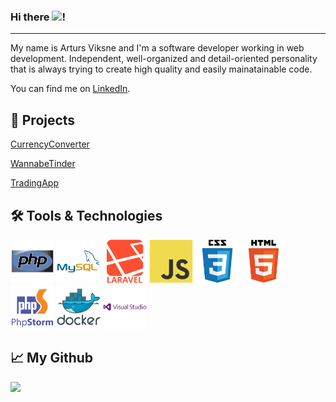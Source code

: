 ### Hi there <img src="https://raw.githubusercontent.com/MartinHeinz/MartinHeinz/master/wave.gif" width="30">!

---

My name is Arturs Viksne and I'm a software developer working in web development.
Independent, well-organized and detail-oriented personality that is always trying to create high quality and easily mainatainable code.

You can find me on [LinkedIn](https://www.linkedin.com/in/arturs-viksne/).



## 🚀 Projects

[CurrencyConverter](https://github.com/artviks/CurrencyConverter)

[WannabeTinder](https://github.com/artviks/WannabeTinder)

[TradingApp](https://github.com/artviks/TradingApp)



## 🛠 Tools & Technologies

<img src="https://github.com/devicons/devicon/blob/master/icons/php/php-original.svg" alt="PHP logo" width="70" height="70"> <img src="https://github.com/devicons/devicon/blob/master/icons/mysql/mysql-original-wordmark.svg" alt="MySQL logo" width="70" height="70"> <img src="https://github.com/devicons/devicon/blob/master/icons/laravel/laravel-plain-wordmark.svg" alt="Laravel logo" width="70" height="70"> <img src="https://github.com/devicons/devicon/blob/master/icons/javascript/javascript-original.svg" alt="JS logo" width="70" height="70"> <img src="https://github.com/devicons/devicon/blob/master/icons/css3/css3-original-wordmark.svg" alt="CSS logo" width="70" height="70"> <img src="https://github.com/devicons/devicon/blob/master/icons/html5/html5-original-wordmark.svg" alt="HTML logo" width="70" height="70"> <img src="https://github.com/devicons/devicon/blob/master/icons/phpstorm/phpstorm-original-wordmark.svg" alt="phpStorm logo" width="70" height="70"> <img src="https://github.com/devicons/devicon/blob/master/icons/docker/docker-original-wordmark.svg" alt="docker logo" width="70" height="70"> <img src="https://github.com/devicons/devicon/blob/master/icons/visualstudio/visualstudio-plain-wordmark.svg" alt="vstudio logo" width="70" height="70">



## &#x1f4c8; My Github

<a href="https://github.com/artviks">
  <img aling="centre" src="https://github-readme-stats.vercel.app/api/top-langs/?username=artviks&theme=dark" />
</a>


<!--
**artviks/artviks** is a ✨ _special_ ✨ repository because its `README.md` (this file) appears on your GitHub profile.

Here are some ideas to get you started:

- 🔭 I’m currently working on ...
- 🌱 I’m currently learning ...
- 👯 I’m looking to collaborate on ...
- 🤔 I’m looking for help with ...
- 💬 Ask me about ...
- 📫 How to reach me: ...
- 😄 Pronouns: ...
- ⚡ Fun fact: ...
-->
